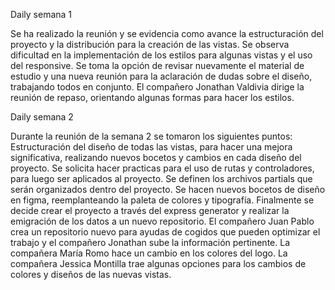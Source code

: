 
Daily semana 1

Se ha realizado la reunión y se evidencia como avance la estructuración del proyecto y la distribución para la creación de las vistas. 
Se observa dificultad en la implementación de los estilos para algunas vistas y el uso del responsive.
Se toma la opción de revisar nuevamente el material de estudio y una nueva reunión para la aclaración de dudas sobre el diseño, trabajando todos en conjunto.
El compañero Jonathan Valdivia dirige la reunión de repaso, orientando algunas formas para hacer los estilos.



Daily semana 2

Durante la reunión de la semana 2 se tomaron los siguientes puntos:
Estructuración del diseño de todas las vistas, para hacer una mejora significativa, realizando nuevos bocetos y cambios en cada diseño del proyecto.
Se solicita hacer practicas para el uso de rutas y controladores, para luego ser aplicados al proyecto.
Se definen los archivos partials que serán organizados dentro del proyecto.
Se hacen nuevos bocetos de diseño en figma, reemplanteando la paleta de colores y tipografía.
Finalmente se decide crear el proyecto a través del express generator y realizar la emigración de los datos a un nuevo repositorio.
El compañero Juan Pablo crea un repositorio nuevo para ayudas de cogidos que pueden optimizar el trabajo y el compañero Jonathan sube la información pertinente.
La compañera María Romo hace un cambio en los colores del logo.
La compañera Jessica Montilla trae algunas opciones para los cambios de colores y diseños de las nuevas vistas.
